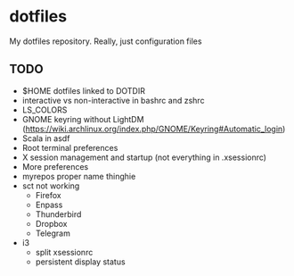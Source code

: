 # dotfiles
My dotfiles repository. Really, just configuration files

## TODO
- $HOME dotfiles linked to DOTDIR
- interactive vs non-interactive in bashrc and zshrc
- LS_COLORS
- GNOME keyring without LightDM
  (https://wiki.archlinux.org/index.php/GNOME/Keyring#Automatic_login)
- Scala in asdf
- Root terminal preferences
- X session management and startup (not everything in .xsessionrc)
- More preferences
- myrepos proper name thinghie
- sct not working
  + Firefox
  + Enpass
  + Thunderbird
  + Dropbox
  + Telegram
- i3
  + split xsessionrc
  + persistent display status
